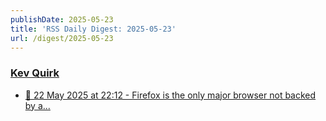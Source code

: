 ```yaml
---
publishDate: 2025-05-23
title: 'RSS Daily Digest: 2025-05-23'
url: /digest/2025-05-23
---
```


### [Kev Quirk](https://kevquirk.com/)

  * [📝 22 May 2025 at 22:12 - Firefox is the only major browser not backed by a...](https://kevquirk.com/notes/20250522-2212)
  
